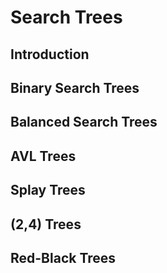 # Search Trees

## Introduction

## Binary Search Trees

## Balanced Search Trees

## AVL Trees

## Splay Trees

## (2,4) Trees

## Red-Black Trees